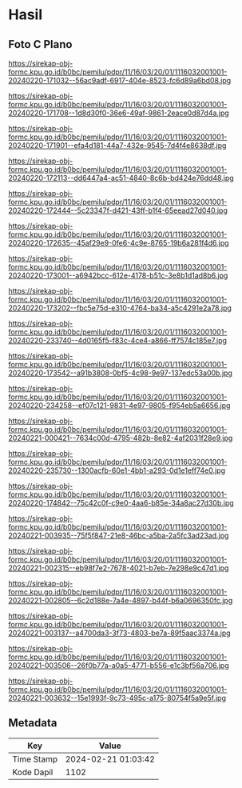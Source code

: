 # Hasil

## Foto C Plano

https://sirekap-obj-formc.kpu.go.id/b0bc/pemilu/pdpr/11/16/03/20/01/1116032001001-20240220-171032--56ac9adf-6917-404e-8523-fc6d89a6bd08.jpg

https://sirekap-obj-formc.kpu.go.id/b0bc/pemilu/pdpr/11/16/03/20/01/1116032001001-20240220-171708--1d8d30f0-36e6-49af-9861-2eace0d87d4a.jpg

https://sirekap-obj-formc.kpu.go.id/b0bc/pemilu/pdpr/11/16/03/20/01/1116032001001-20240220-171901--efa4d181-44a7-432e-9545-7d4f4e8638df.jpg

https://sirekap-obj-formc.kpu.go.id/b0bc/pemilu/pdpr/11/16/03/20/01/1116032001001-20240220-172113--dd6447a4-ac51-4840-8c6b-bd424e76dd48.jpg

https://sirekap-obj-formc.kpu.go.id/b0bc/pemilu/pdpr/11/16/03/20/01/1116032001001-20240220-172444--5c23347f-d421-43ff-b1f4-65eead27d040.jpg

https://sirekap-obj-formc.kpu.go.id/b0bc/pemilu/pdpr/11/16/03/20/01/1116032001001-20240220-172635--45af29e9-0fe6-4c9e-8765-19b6a281f4d6.jpg

https://sirekap-obj-formc.kpu.go.id/b0bc/pemilu/pdpr/11/16/03/20/01/1116032001001-20240220-173001--a6942bcc-612e-4178-b51c-3e8b1d1ad8b6.jpg

https://sirekap-obj-formc.kpu.go.id/b0bc/pemilu/pdpr/11/16/03/20/01/1116032001001-20240220-173202--fbc5e75d-e310-4764-ba34-a5c4291e2a78.jpg

https://sirekap-obj-formc.kpu.go.id/b0bc/pemilu/pdpr/11/16/03/20/01/1116032001001-20240220-233740--4d0165f5-f83c-4ce4-a866-ff7574c185e7.jpg

https://sirekap-obj-formc.kpu.go.id/b0bc/pemilu/pdpr/11/16/03/20/01/1116032001001-20240220-173542--a91b3808-0bf5-4c98-9e97-137edc53a00b.jpg

https://sirekap-obj-formc.kpu.go.id/b0bc/pemilu/pdpr/11/16/03/20/01/1116032001001-20240220-234258--ef07c121-9831-4e97-9805-f954eb5a6656.jpg

https://sirekap-obj-formc.kpu.go.id/b0bc/pemilu/pdpr/11/16/03/20/01/1116032001001-20240221-000421--7634c00d-4795-482b-8e82-4af2031f28e9.jpg

https://sirekap-obj-formc.kpu.go.id/b0bc/pemilu/pdpr/11/16/03/20/01/1116032001001-20240220-235730--1300acfb-60e1-4bb1-a293-0d1e1eff74e0.jpg

https://sirekap-obj-formc.kpu.go.id/b0bc/pemilu/pdpr/11/16/03/20/01/1116032001001-20240220-174842--75c42c0f-c9e0-4aa6-b85e-34a8ac27d30b.jpg

https://sirekap-obj-formc.kpu.go.id/b0bc/pemilu/pdpr/11/16/03/20/01/1116032001001-20240221-003935--75f5f847-21e8-46bc-a5ba-2a5fc3ad23ad.jpg

https://sirekap-obj-formc.kpu.go.id/b0bc/pemilu/pdpr/11/16/03/20/01/1116032001001-20240221-002315--eb98f7e2-7678-4021-b7eb-7e298e9c47d1.jpg

https://sirekap-obj-formc.kpu.go.id/b0bc/pemilu/pdpr/11/16/03/20/01/1116032001001-20240221-002805--6c2d188e-7a4e-4897-b44f-b6a0696350fc.jpg

https://sirekap-obj-formc.kpu.go.id/b0bc/pemilu/pdpr/11/16/03/20/01/1116032001001-20240221-003137--a4700da3-3f73-4803-be7a-89f5aac3374a.jpg

https://sirekap-obj-formc.kpu.go.id/b0bc/pemilu/pdpr/11/16/03/20/01/1116032001001-20240221-003506--26f0b77a-a0a5-4771-b556-e1c3bf56a706.jpg

https://sirekap-obj-formc.kpu.go.id/b0bc/pemilu/pdpr/11/16/03/20/01/1116032001001-20240221-003632--15e1993f-9c73-495c-a175-80754f5a9e5f.jpg


## Metadata

| Key        | Value               |
| ---------- | ------------------- |
| Time Stamp | 2024-02-21 01:03:42 |
| Kode Dapil | 1102                |



